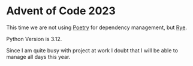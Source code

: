 # Advent of Code 2023

This time we are not using [Poetry](https://python-poetry.org/docs/) for dependency management, but [Rye](https://github.com/mitsuhiko/rye).

Python Version is 3.12.

Since I am quite busy with project at work I doubt that I will be able to manage all days this year.
